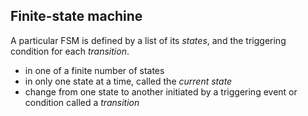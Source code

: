## Finite-state machine

A particular FSM is defined by a list of its *states*, and the triggering condition for each *transition*.

* in one of a finite number of states
* in only one state at a time, called the *current state*
* change from one state to another initiated by a triggering event or condition called a *transition*

	